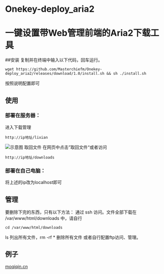 # Onekey-deploy_aria2
# 一键设置带Web管理前端的Aria2下载工具

##安装
复制并在终端中输入以下代码，回车运行。
```
wget https://github.com/Masterchiefm/Onekey-deploy_aria2/releases/download/1.0/install.sh && sh ./install.sh
```
按照说明配置即可

## 使用
### 部署在服务器：
进入下载管理 
```
http://ip地址/lixian 
```
![示意图](http://123.207.125.121/wp-content/uploads/2019/02/ariang.png)
取回文件
在网页中点击”取回文件“或者访问
```
http://ip地址/downloads 
```
### 部署在自己电脑：
将上述的ip改为localhost即可

## 管理
要删除下完的东西，只有以下方法：
通过 ssh 访问。文件全部下载在 /var/www/html/downloads 中，请自行
```
cd /var/www/html/downloads
```
ls 列出所有文件，rm -rf * 删除所有文件
或者自行配置ftp访问、管理。


## 例子
[moqiqin.cn](http://moqiqin.cn/lixian)
